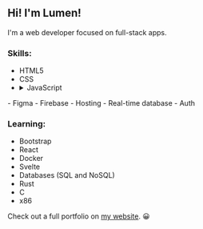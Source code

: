 ## Hi! I'm Lumen!

I'm a web developer focused on full-stack apps.

### Skills:
- HTML5
- CSS
- <details>
  <summary>JavaScript</summary>
  - Node
  - Express
  - EJS
</details>
- Figma
- Firebase
  - Hosting
  - Real-time database
  - Auth

### Learning:
- Bootstrap
- React
- Docker
- Svelte
- Databases (SQL and NoSQL)
- Rust
- C
- x86

Check out a full portfolio on [my website](https:lumenkeyes.com). 😀
